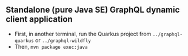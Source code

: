 ## Standalone (pure Java SE) GraphQL dynamic client application

- First, in another terminal, run the Quarkus project from `../graphql-quarkus` or `../graphql-wildfly`
- Then, `mvn package exec:java`

